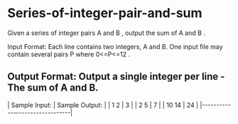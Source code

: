# Series-of-integer-pair-and-sum
Given a series of integer pairs A  and B , output the sum of A  and B .

Input Format:
Each line contains two integers, A and B. One input file may contain several pairs P where 0<=P<=12 .

Output Format:
Output a single integer per line - The sum of A and B.
----------------------------------
| Sample Input: | Sample Output: |
| 1 2           | 3              |
| 2 5           | 7              |
| 10 14         | 24             |
|--------------------------------|
